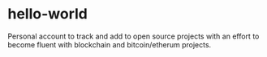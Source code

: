 # hello-world

Personal account to track and add to open source projects with an effort to become fluent with blockchain and bitcoin/etherum projects. 

